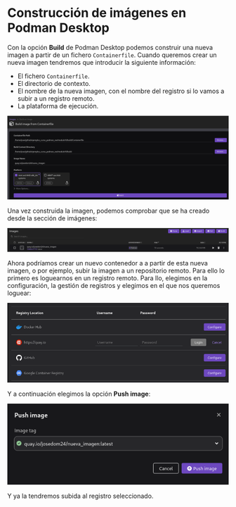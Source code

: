 # Construcción de imágenes en Podman Desktop

Con la opción **Build** de Podman Desktop podemos construir una nueva imagen a partir de un fichero `Containerfile`. Cuando queremos crear un nueva imagen tendremos que introducir la siguiente información:

* El fichero `Containerfile`.
* El directorio de contexto.
* El nombre de la nueva imagen, con el nombre del registro si lo vamos a subir a un registro remoto.
* La plataforma de ejecución.

![desktop](img/desktop16.png)

Una vez construida la imagen, podemos comprobar que se ha creado desde la sección de imágenes:

![desktop](img/desktop17.png)

Ahora podríamos crear un nuevo contenedor a a partir de esta nueva imagen, o por ejemplo, subir la imagen a un repositorio remoto. Para ello lo primero es loguearnos en un registro remoto. Para llo, elegimos en la configuración, la gestión de registros y elegimos en el que nos queremos loguear:

![desktop](img/desktop18.png)

Y a continuación elegimos la opción **Push image**:

![desktop](img/desktop19.png)

Y ya la tendremos subida al registro seleccionado.

